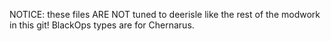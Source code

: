 NOTICE: these files ARE NOT tuned to deerisle like the rest of the modwork in this git!  BlackOps types are for Chernarus.
